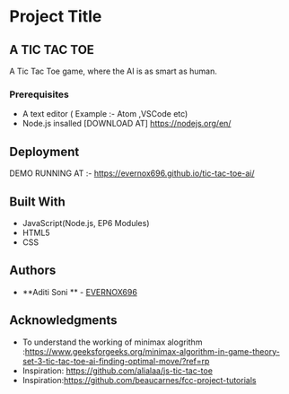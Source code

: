 
# Project Title
## A TIC TAC TOE
A Tic Tac Toe game, where the AI is as smart as human.

### Prerequisites
* A text editor ( Example :- Atom ,VSCode etc)
* Node.js insalled [DOWNLOAD AT] https://nodejs.org/en/


## Deployment

DEMO RUNNING AT :-  https://evernox696.github.io/tic-tac-toe-ai/

## Built With

* JavaScript(Node.js, EP6 Modules)
* HTML5
* CSS

## Authors

* **Aditi Soni **  - [EVERNOX696](https://github.com/EVERNOX696)

## Acknowledgments

* To understand the working of minimax alogrithm :https://www.geeksforgeeks.org/minimax-algorithm-in-game-theory-set-3-tic-tac-toe-ai-finding-optimal-move/?ref=rp 
* Inspiration: https://github.com/alialaa/js-tic-tac-toe
* Inspiration:https://github.com/beaucarnes/fcc-project-tutorials
